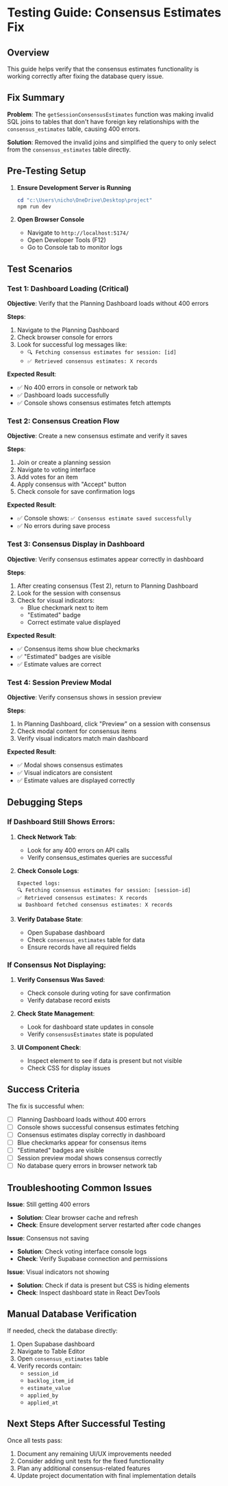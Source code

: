 # Testing Guide: Consensus Estimates Fix

## Overview
This guide helps verify that the consensus estimates functionality is working correctly after fixing the database query issue.

## Fix Summary
**Problem**: The `getSessionConsensusEstimates` function was making invalid SQL joins to tables that don't have foreign key relationships with the `consensus_estimates` table, causing 400 errors.

**Solution**: Removed the invalid joins and simplified the query to only select from the `consensus_estimates` table directly.

## Pre-Testing Setup

1. **Ensure Development Server is Running**
   ```powershell
   cd "c:\Users\nicho\OneDrive\Desktop\project"
   npm run dev
   ```

2. **Open Browser Console**
   - Navigate to `http://localhost:5174/`
   - Open Developer Tools (F12)
   - Go to Console tab to monitor logs

## Test Scenarios

### Test 1: Dashboard Loading (Critical)
**Objective**: Verify that the Planning Dashboard loads without 400 errors

**Steps**:
1. Navigate to the Planning Dashboard
2. Check browser console for errors
3. Look for successful log messages like:
   - `🔍 Fetching consensus estimates for session: [id]`
   - `✅ Retrieved consensus estimates: X records`

**Expected Result**: 
- ✅ No 400 errors in console or network tab
- ✅ Dashboard loads successfully
- ✅ Console shows consensus estimates fetch attempts

### Test 2: Consensus Creation Flow
**Objective**: Create a new consensus estimate and verify it saves

**Steps**:
1. Join or create a planning session
2. Navigate to voting interface
3. Add votes for an item
4. Apply consensus with "Accept" button
5. Check console for save confirmation logs

**Expected Result**:
- ✅ Console shows: `✅ Consensus estimate saved successfully`
- ✅ No errors during save process

### Test 3: Consensus Display in Dashboard
**Objective**: Verify consensus estimates appear correctly in dashboard

**Steps**:
1. After creating consensus (Test 2), return to Planning Dashboard
2. Look for the session with consensus
3. Check for visual indicators:
   - Blue checkmark next to item
   - "Estimated" badge
   - Correct estimate value displayed

**Expected Result**:
- ✅ Consensus items show blue checkmarks
- ✅ "Estimated" badges are visible
- ✅ Estimate values are correct

### Test 4: Session Preview Modal
**Objective**: Verify consensus shows in session preview

**Steps**:
1. In Planning Dashboard, click "Preview" on a session with consensus
2. Check modal content for consensus items
3. Verify visual indicators match main dashboard

**Expected Result**:
- ✅ Modal shows consensus estimates
- ✅ Visual indicators are consistent
- ✅ Estimate values are displayed correctly

## Debugging Steps

### If Dashboard Still Shows Errors:

1. **Check Network Tab**:
   - Look for any 400 errors on API calls
   - Verify consensus_estimates queries are successful

2. **Check Console Logs**:
   ```
   Expected logs:
   🔍 Fetching consensus estimates for session: [session-id]
   ✅ Retrieved consensus estimates: X records
   📊 Dashboard fetched consensus estimates: X records
   ```

3. **Verify Database State**:
   - Open Supabase dashboard
   - Check `consensus_estimates` table for data
   - Ensure records have all required fields

### If Consensus Not Displaying:

1. **Verify Consensus Was Saved**:
   - Check console during voting for save confirmation
   - Verify database record exists

2. **Check State Management**:
   - Look for dashboard state updates in console
   - Verify `consensusEstimates` state is populated

3. **UI Component Check**:
   - Inspect element to see if data is present but not visible
   - Check CSS for display issues

## Success Criteria

The fix is successful when:
- [ ] Planning Dashboard loads without 400 errors
- [ ] Console shows successful consensus estimates fetching
- [ ] Consensus estimates display correctly in dashboard
- [ ] Blue checkmarks appear for consensus items
- [ ] "Estimated" badges are visible
- [ ] Session preview modal shows consensus correctly
- [ ] No database query errors in browser network tab

## Troubleshooting Common Issues

**Issue**: Still getting 400 errors
- **Solution**: Clear browser cache and refresh
- **Check**: Ensure development server restarted after code changes

**Issue**: Consensus not saving
- **Solution**: Check voting interface console logs
- **Check**: Verify Supabase connection and permissions

**Issue**: Visual indicators not showing
- **Solution**: Check if data is present but CSS is hiding elements
- **Check**: Inspect dashboard state in React DevTools

## Manual Database Verification

If needed, check the database directly:

1. Open Supabase dashboard
2. Navigate to Table Editor
3. Open `consensus_estimates` table
4. Verify records contain:
   - `session_id`
   - `backlog_item_id`
   - `estimate_value`
   - `applied_by`
   - `applied_at`

## Next Steps After Successful Testing

Once all tests pass:
1. Document any remaining UI/UX improvements needed
2. Consider adding unit tests for the fixed functionality
3. Plan any additional consensus-related features
4. Update project documentation with final implementation details
